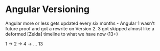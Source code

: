 # Angular Versioning

Angular more or less gets updated every six months - Angular 1 wasn't future proof and got a rewrite on Version 2. 3 got skipped almost like a deformed [Zelda] timeline to what we have now (13+)

1 -> 2 -> 4 -> ... 13